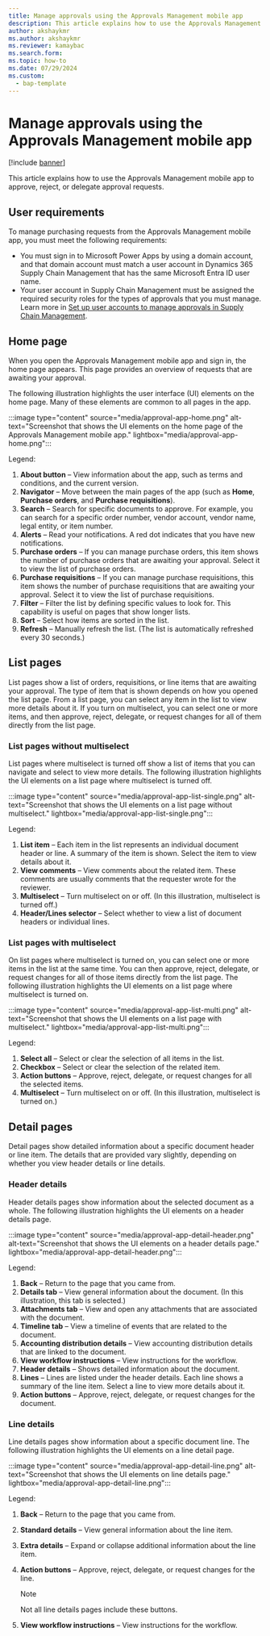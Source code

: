 ```yaml
---
title: Manage approvals using the Approvals Management mobile app
description: This article explains how to use the Approvals Management mobile app to approve, reject, or delegate approval requests.
author: akshaykmr
ms.author: akshaykmr
ms.reviewer: kamaybac
ms.search.form:
ms.topic: how-to
ms.date: 07/29/2024
ms.custom: 
  - bap-template
---
```


# Manage approvals using the Approvals Management mobile app

[!include [banner](../../includes/banner.md)]

This article explains how to use the Approvals Management mobile app to approve, reject, or delegate approval requests.

## User requirements

To manage purchasing requests from the Approvals Management mobile app, you must meet the following requirements:

- You must sign in to Microsoft Power Apps by using a domain account, and that domain account must match a user account in Dynamics 365 Supply Chain Management that has the same Microsoft Entra ID user name.
- Your user account in Supply Chain Management must be assigned the required security roles for the types of approvals that you must manage. Learn more in [Set up user accounts to manage approvals in Supply Chain Management](developer/onboard-approval-app.md#roles-approvals).

## Home page

When you open the Approvals Management mobile app and sign in, the home page appears. This page provides an overview of requests that are awaiting your approval.

The following illustration highlights the user interface (UI) elements on the home page. Many of these elements are common to all pages in the app.

:::image type="content" source="media/approval-app-home.png" alt-text="Screenshot that shows the UI elements on the home page of the Approvals Management mobile app." lightbox="media/approval-app-home.png":::

Legend:

1. **About button** – View information about the app, such as terms and conditions, and the current version.
1. **Navigator** – Move between the main pages of the app (such as **Home**, **Purchase orders**, and **Purchase requisitions**).
1. **Search** – Search for specific documents to approve. For example, you can search for a specific order number, vendor account, vendor name, legal entity, or item number.
1. **Alerts** – Read your notifications. A red dot indicates that you have new notifications.
1. **Purchase orders** – If you can manage purchase orders, this item shows the number of purchase orders that are awaiting your approval. Select it to view the list of purchase orders.
1. **Purchase requisitions** – If you can manage purchase requisitions, this item shows the number of purchase requisitions that are awaiting your approval. Select it to view the list of purchase requisitions.
1. **Filter** – Filter the list by defining specific values to look for. This capability is useful on pages that show longer lists.
1. **Sort** – Select how items are sorted in the list.
1. **Refresh** – Manually refresh the list. (The list is automatically refreshed every 30 seconds.)

## List pages

List pages show a list of orders, requisitions, or line items that are awaiting your approval. The type of item that is shown depends on how you opened the list page. From a list page, you can select any item in the list to view more details about it. If you turn on multiselect, you can select one or more items, and then approve, reject, delegate, or request changes for all of them directly from the list page.

### List pages without multiselect

List pages where multiselect is turned off show a list of items that you can navigate and select to view more details. The following illustration highlights the UI elements on a list page where multiselect is turned off.

:::image type="content" source="media/approval-app-list-single.png" alt-text="Screenshot that shows the UI elements on a list page without multiselect." lightbox="media/approval-app-list-single.png":::

Legend:

1. **List item** – Each item in the list represents an individual document header or line. A summary of the item is shown. Select the item to view details about it.
1. **View comments** – View comments about the related item. These comments are usually comments that the requester wrote for the reviewer.
1. **Multiselect** – Turn multiselect on or off. (In this illustration, multiselect is turned off.)
1. **Header/Lines selector** – Select whether to view a list of document headers or individual lines.

### List pages with multiselect

On list pages where multiselect is turned on, you can select one or more items in the list at the same time. You can then approve, reject, delegate, or request changes for all of those items directly from the list page. The following illustration highlights the UI elements on a list page where multiselect is turned on.

:::image type="content" source="media/approval-app-list-multi.png" alt-text="Screenshot that shows the UI elements on a list page with multiselect." lightbox="media/approval-app-list-multi.png":::

Legend:

1. **Select all** – Select or clear the selection of all items in the list.
1. **Checkbox** – Select or clear the selection of the related item.
1. **Action buttons** – Approve, reject, delegate, or request changes for all the selected items.
1. **Multiselect** – Turn multiselect on or off. (In this illustration, multiselect is turned on.)

## Detail pages

Detail pages show detailed information about a specific document header or line item. The details that are provided vary slightly, depending on whether you view header details or line details.

### Header details

Header details pages show information about the selected document as a whole. The following illustration highlights the UI elements on a header details page.

:::image type="content" source="media/approval-app-detail-header.png" alt-text="Screenshot that shows the UI elements on a header details page." lightbox="media/approval-app-detail-header.png":::

Legend:

1. **Back** – Return to the page that you came from.
1. **Details tab** – View general information about the document. (In this illustration, this tab is selected.)
1. **Attachments tab** – View and open any attachments that are associated with the document.
1. **Timeline tab** – View a timeline of events that are related to the document.
1. **Accounting distribution details** – View accounting distribution details that are linked to the document.
1. **View workflow instructions** – View instructions for the workflow.
1. **Header details** – Shows detailed information about the document.
1. **Lines** – Lines are listed under the header details. Each line shows a summary of the line item. Select a line to view more details about it.
1. **Action buttons** – Approve, reject, delegate, or request changes for the document.

### Line details

Line details pages show information about a specific document line. The following illustration highlights the UI elements on a line detail page.

:::image type="content" source="media/approval-app-detail-line.png" alt-text="Screenshot that shows the UI elements on line details page." lightbox="media/approval-app-detail-line.png":::

Legend:

1. **Back** – Return to the page that you came from.
1. **Standard details** – View general information about the line item.
1. **Extra details** – Expand or collapse additional information about the line item.
1. **Action buttons** – Approve, reject, delegate, or request changes for the line.

    > [!NOTE]
    > Not all line details pages include these buttons.

1. **View workflow instructions** – View instructions for the workflow.
